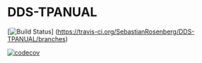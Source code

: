 # DDS-TPANUAL

[![Build
Status](https://travis-ci.org/SebastianRosenberg/DDS-TPANUAL.svg?branch=entrega.4)]
(https://travis-ci.org/SebastianRosenberg/DDS-TPANUAL/branches)

[![codecov](https://codecov.io/gh/SebastianRosenberg/DDS-TPANUAL/branch/entrega.4/graph/badge.svg)](https://codecov.io/gh/SebastianRosenberg/DDS-TPANUAL)
